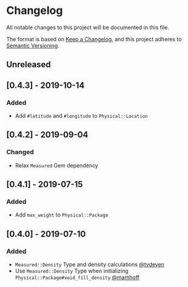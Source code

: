 # Changelog
All notable changes to this project will be documented in this file.

The format is based on [Keep a Changelog](https://keepachangelog.com/en/1.0.0/),
and this project adheres to [Semantic Versioning](https://semver.org/spec/v2.0.0.html).

## Unreleased

## [0.4.3] - 2019-10-14
### Added
- Add `#latitude` and `#longitude` to `Physical::Location`

## [0.4.2] - 2019-09-04
### Changed
- Relax `Measured` Gem dependency

## [0.4.1] - 2019-07-15
### Added
- Add `max_weight` to `Physical::Package`

## [0.4.0] - 2019-07-10
### Added
- `Measured::Density` Type and density calculations [@tvdeyen](https://github.com/mamhoff/physical/pull/19)
- Use `Measured::Density` Type when initializing `Physical::Package#void_fill_density` [@mamhoff](https://github.com/mamhoff/physical/pull/22)
